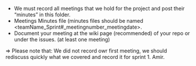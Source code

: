 
- We must record all meetings that we hold for the project and post their “minutes” in this folder.
- Meetings Minutes file (minutes files should be named <teamName_Sprint#_meetingnumber_meetingdate>.
- Document your meeting at the wiki page (recommended) of your repo or under the issues. (at least one meeting)

=> Please note that: We did not record owr first meeting, we should rediscuss quickly what we covered and record it for sprint 1. Amir.
